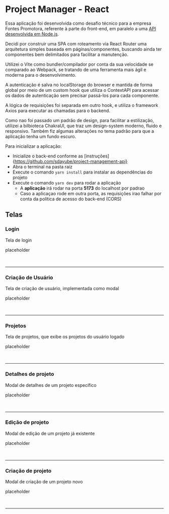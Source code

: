 # Project Manager - React

Essa aplicação foi desenvolvida como desafio técnico para a empresa Fontes Promotora, referente à parte do front-end, em paralelo a uma [API desenvolvida em Node.js](https://github.com/sdayube/project-management-api).

Decidi por construir uma SPA com roteamento via React Router uma arquitetura simples baseada em páginas/componentes, buscando ainda ter componentes bem delimitados para facilitar a manutenção.

Utilizei o Vite como bundler/compilador por conta da sua velocidade se comparado ao Webpack, se tratando de uma ferramenta mais ágil e moderna para o desenvolvimento.

A autenticação é salva no localStorage do browser e mantida de forma global por meio de um custom hook que utiliza o ContextAPI para acessar os dados de autenticação sem precisar passá-los para cada componente.

A lógica de requisições foi separada em outro hook, e utiliza o framework Axios para executar as chamadas para o backend.

Como nao foi passado um padrão de design, para facilitar a estilização, utilizei a bilbioteca ChakraUI, que traz um design-system moderno, fluido e responsivo. Também fiz algumas alterações no tema padrão para que a aplicação tenha um fundo escuro.

Para inicializar a aplicação:
- Inicialize o back-end conforme as [instruções]{https://github.com/sdayube/project-management-api}
- Abra o terminal na pasta raiz
- Execute o comando `yarn install` para instalar as dependências do projeto
- Execute o comando `yarn dev` para rodar a aplicação
  - A **aplicação** irá rodar na porta **5173** do localhost por padrao
  - Caso a aplicaçao rode em outra porta, as requisições irao falhar por conta da política de acesso do back-end (CORS)
  

## Telas

### Login

Tela de login

placeholder

&nbsp;<br>

---
### Criação de Usuário

Tela de criação de usuário, implementada como modal

placeholder

&nbsp;<br>

---
### Projetos

Tela de projetos, que exibe os projetos do usuário logado

placeholder

&nbsp;<br>

---
### Detalhes de projeto

Modal de detalhes de um projeto específico

placeholder

&nbsp;<br>

---
### Edição de projeto

Modal de edição de um projeto já existente

placeholder

&nbsp;<br>

---
### Criação de projeto

Modal de criação de um projeto novo

placeholder

&nbsp;<br>

---